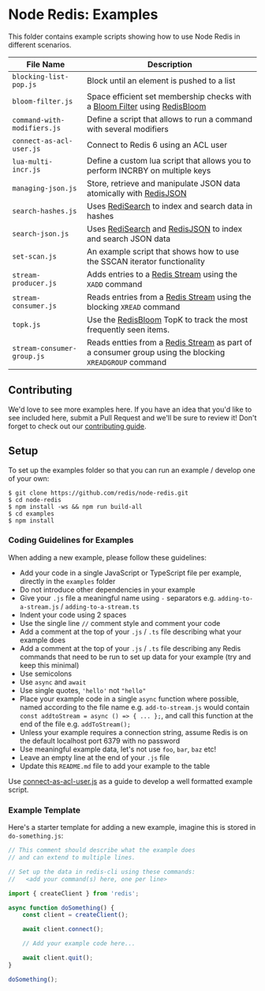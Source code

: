 # Node Redis: Examples

This folder contains example scripts showing how to use Node Redis in different scenarios.

| File Name                   | Description                                                                                                                                       |
|-----------------------------|---------------------------------------------------------------------------------------------------------------------------------------------------|
| `blocking-list-pop.js`      | Block until an element is pushed to a list                                                                                                        |
| `bloom-filter.js`           | Space efficient set membership checks with a [Bloom Filter](https://en.wikipedia.org/wiki/Bloom_filter) using [RedisBloom](https://redisbloom.io) |
| `command-with-modifiers.js` | Define a script that allows to run a command with several modifiers                                                                               |
| `connect-as-acl-user.js`    | Connect to Redis 6 using an ACL user                                                                                                              |
| `lua-multi-incr.js`         | Define a custom lua script that allows you to perform INCRBY on multiple keys                                                                     |
| `managing-json.js`          | Store, retrieve and manipulate JSON data atomically with [RedisJSON](https://redisjson.io/)                                                       |
| `search-hashes.js`          | Uses [RediSearch](https://redisearch.io) to index and search data in hashes                                                                       |
| `search-json.js`            | Uses [RediSearch](https://redisearch.io/) and [RedisJSON](https://redisjson.io/) to index and search JSON data                                    |
| `set-scan.js`               | An example script that shows how to use the SSCAN iterator functionality                                                                          |
| `stream-producer.js`        | Adds entries to a [Redis Stream](https://redis.io/topics/streams-intro) using the `XADD` command                                                  |
| `stream-consumer.js`        | Reads entries from a [Redis Stream](https://redis.io/topics/streams-intro) using the blocking `XREAD` command                                     |
| `topk.js`                   | Use the [RedisBloom](https://redisbloom.io) TopK to track the most frequently seen items.                                                         |
| `stream-consumer-group.js`  | Reads entties from a [Redis Stream](https://redis.io/topics/streams-intro) as part of a consumer group using the blocking `XREADGROUP` command    |

## Contributing

We'd love to see more examples here. If you have an idea that you'd like to see included here, submit a Pull Request and we'll be sure to review it!  Don't forget to check out our [contributing guide](../CONTRIBUTING.md).

## Setup

To set up the examples folder so that you can run an example / develop one of your own:

```
$ git clone https://github.com/redis/node-redis.git
$ cd node-redis
$ npm install -ws && npm run build-all
$ cd examples
$ npm install
```

### Coding Guidelines for Examples

When adding a new example, please follow these guidelines:

* Add your code in a single JavaScript or TypeScript file per example, directly in the `examples` folder
* Do not introduce other dependencies in your example
* Give your `.js` file a meaningful name using `-` separators e.g. `adding-to-a-stream.js` / `adding-to-a-stream.ts`
* Indent your code using 2 spaces
* Use the single line `//` comment style and comment your code
* Add a comment at the top of your `.js` / `.ts` file describing what your example does
* Add a comment at the top of your `.js` / `.ts` file describing any Redis commands that need to be run to set up data for your example (try and keep this minimal)
* Use semicolons
* Use `async` and `await`
* Use single quotes, `'hello'` not `"hello"`
* Place your example code in a single `async` function where possible, named according to the file name e.g. `add-to-stream.js` would contain `const addtoStream = async () => { ... };`, and call this function at the end of the file e.g. `addToStream();`
* Unless your example requires a connection string, assume Redis is on the default localhost port 6379 with no password
* Use meaningful example data, let's not use `foo`, `bar`, `baz` etc!
* Leave an empty line at the end of your `.js` file
* Update this `README.md` file to add your example to the table

Use [connect-as-acl-user.js](./connect-as-acl-user.js) as a guide to develop a well formatted example script.

### Example Template

Here's a starter template for adding a new example, imagine this is stored in `do-something.js`:

```javascript
// This comment should describe what the example does
// and can extend to multiple lines.

// Set up the data in redis-cli using these commands:
//   <add your command(s) here, one per line>

import { createClient } from 'redis';

async function doSomething() {
    const client = createClient();

    await client.connect();

    // Add your example code here...

    await client.quit();
}

doSomething();
```
